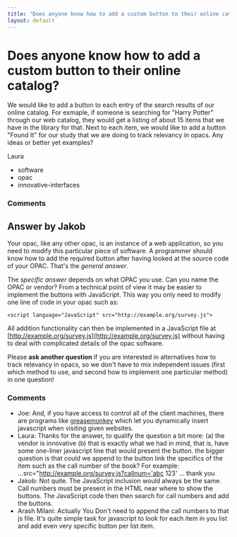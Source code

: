 ```yaml
---
title: "Does anyone know how to add a custom button to their online catalog?"
layout: default
---
```

Does anyone know how to add a custom button to their online catalog?
=====================
We would like to add a button to each entry of the search results of our
online catalog. For exmaple, if someone is searching for "Harry Potter"
through our web catalog, they would get a listing of about 15 items that
we have in the library for that. Next to each item, we would like to add
a button "Found It" for our study that we are doing to track relevancy
in opacs. Any ideas or better yet examples?

Laura

<ul class="tags"><li class="tag">software</li><li class="tag">opac</li><li class="tag">innovative-interfaces</li></ul>

### Comments ###


Answer by Jakob
----------------
Your opac, like any other opac, is an instance of a web application, so
you need to modify this particular piece of software. A programmer
should know how to add the required button after having looked at the
source code of your OPAC. That's the *general answer*.

The *specific answer* depends on what OPAC you use. Can you name the
OPAC or vendor? From a technical point of view it may be easier to
implement the buttons with JavaScript. This way you only need to modify
one line of code in your opac such as:

`<script language="JavaScript" src="http://example.org/survey.js">`

All addition functionality can then be implemented in a JavaScript file
at [http://example.org/survey.js](http://example.org/survey.js) without
having to deal with complicated details of the opac software.

Please **ask another question** if you are interested in alternatives
how to track relevancy in opacs, so we don't have to mix independent
issues (first which method to use, and second how to implement one
particular method) in one question!

### Comments ###
* Joe: And, if you have access to control all of the client machines, there are
programs like
[greasemonkey](https://addons.mozilla.org/en-US/firefox/addon/greasemonkey/)
which let you dynamically insert javascript when visiting given
websites.
* Laura: Thanks for the answer, to qualify the question a bit more: (a) the
vendor is innovative (b) that is exactly what we had in mind, that is,
have some one-liner javascript line that would present the button. the
bigger question is that could we append to the button link the specifics
of the item such as the call number of the book? For example:
...src="http://example.org/survey.js?callnum='abc 123' ... thank you
* Jakob: Not quite. The JavaScript inclusion would always be the same. Call
numbers must be present in the HTML near where to show the buttons. The
JavaScript code then then search for call numbers and add the buttons.
* Arash Milani: Actually You Don't need to append the call numbers to that js file. It's
quite simple task for javascript to look for each item in you list and
add even very specific button per list item.

